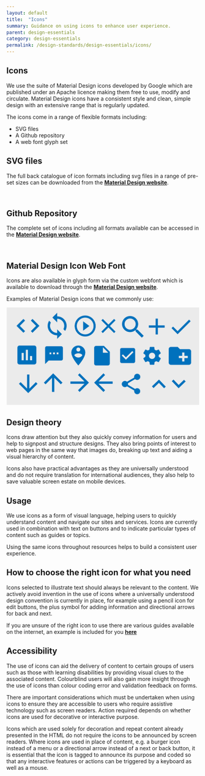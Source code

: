 ```yaml
---
layout: default
title:  "Icons"
summary: Guidance on using icons to enhance user experience.
parent: design-essentials
category: design-essentials
permalink: /design-standards/design-essentials/icons/
---
```



## Icons
We use the suite of Material Design icons developed by Google which are published under an Apache licence making them free to use, modify and circulate. Material Design icons have a consistent style and clean, simple design with an extensive range that is regularly updated.

The icons come in a range of flexible formats including:

* SVG files
* A Github repository
* A web font glyph set

## SVG files
The full back catalogue of icon formats including svg files in a range of pre-set sizes can be downloaded from the **[Material Design website](http://google.github.io/material-design-icons/)**.


<br>

## Github Repository
The complete set of icons including all formats available can be accessed in the **[Material Design website](https://github.com/google/material-design-icons)**.

<br>

## Material Design Icon Web Font
Icons are also available in glyph form via the custom webfont which is available to download through the **[Material Design website](http://google.github.io/material-design-icons/)**.

Examples of Material Design icons that we commonly use:
<br>


![Icons](/assets/images/Design-standards-images/Example.icons-tabletup.jpg)
<br>

## Design theory
Icons draw attention but they also quickly convey information for users and help to signpost and structure designs. They also bring points of interest to web pages in the same way that images do, breaking up text and aiding a visual hierarchy of content.

Icons also have practical advantages as they are universally understood and do not require translation for international audiences, they also help to save valuable screen estate on mobile devices.

## Usage
We use icons as a form of visual language, helping users to quickly understand content and navigate our sites and services. Icons are currently used in combination with text on buttons and to indicate particular types of content such as guides or topics.

Using the same icons throughout resources helps to build a consistent user experience.

## How to choose the right icon for what you need
Icons selected to illustrate text should always be relevant to the content. We actively avoid invention in the use of icons where a universally understood design convention is currently in place, for example using a pencil icon for edit buttons, the plus symbol for adding information and directional arrows for back and next.

If you are unsure of the right icon to use there are various guides available on the internet, an example is included for you  **[here](https://www.computerhope.com/issues/ch001801.htm)**

## Accessibility
The use of icons can aid the delivery of content to certain groups of users such as those with learning disabilities by providing visual clues to the associated content. Colourblind users will also gain more insight through the use of icons than colour coding error and validation feedback on forms.

There are important considerations which must be undertaken when using icons to ensure they are accessible to users who require assistive technology such as screen readers. Action required depends on whether icons are used for decorative or interactive purpose.

Icons which are used solely for decoration and repeat content already presented in the HTML do not require the icons to be announced by screen readers. Where icons are used in place of content, e.g. a burger icon instead of a menu or a directional arrow instead of a next or back button, it is essential that the icon is tagged to announce its purpose and coded so that any interactive features or actions can be triggered by a keyboard as well as a mouse.
